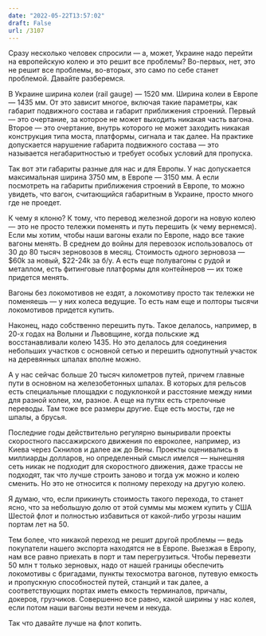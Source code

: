 ```yaml
---
date: "2022-05-22T13:57:02"
draft: False
url: /3107
---
```


Сразу несколько человек спросили — а, может, Украине надо перейти на европейскую колею и это решит все проблемы? Во-первых, нет, это не решит все проблемы, во-вторых, это само по себе станет проблемой.
Давайте разберемся.

В Украине ширина колеи (rail gauge) — 1520 мм. Ширина колеи в Европе — 1435 мм. От это зависит многое, включая такие параметры, как габарит подвижного состава и габарит приближения строений. Первый — это очертание, за которое не может выходить никакая часть вагона. Второе — это очертание, внутрь которого не может заходить никакая конструкция типа моста, платформы, сигнала и так далее. На практике допускается нарушение габарита подвижного состава — это называется негабаритностью и требует особых условий для пропуска.

Так вот эти габариты разные для нас и для Европы. У нас допускается максимальная ширина 3750 мм, в Европе — 3150 мм. А если посмотреть на габариты приближения строений в Европе, то можно увидеть, что вагон, считающийся габаритным в Украине, просто много где не проедет. 

К чему я клоню? К тому, что перевод железной дороги на новую колею — это не просто тележки поменять и путь перешить (к чему вернемся). Если мы хотим, чтобы наши вагоны ехали по Европе, надо все такие вагоны менять. В среднем до войны для перевозок использовалось от 30 до 80 тысяч зерновозов в месяц. Стоимость одного зерновоза — $60k за новый, $22-24k за б/у. А есть еще полувагоны с рудой и металлом, есть фитинговые платформы для контейнеров — их тоже придется менять.

Вагоны без локомотивов не ездят, а локомотиву просто так тележки не поменяешь — у них колеса ведущие. То есть нам еще и полторы тысячи локомотивов придется купить.

Наконец, надо собственно перешить путь. Такое делалось, например, в 20-х годах на Волыни и Львовщине, когда польские жд восстанавливали колею 1435. Но это делалось для соединения небольших участков с основной сетью и перешить однопутный участок на деревянных шпалах вполне можно.

А у нас сейчас больше 20 тысяч километров путей, причем главные пути в основном на железобетонных шпалах. В которых для рельсов есть специальные площадки с подуклонкой и расстояние между ними для разной колеи, хм, разное. А еще на путях есть стрелочные переводы. Там тоже все размеры другие. Еще есть мосты, где не шпалы, а брусья. 

Последние годы действительно регулярно выныривали проекты скоростного пассажирского движения по евроколее, например, из Киева через Скнилов и далее аж до Вены. Проекты оценивались в миллиарды долларов, но определенный смысл имелся — нынешняя сеть никак не подходит для скоростного движения, даже трассы не подходят, так что лучше строить заново и тогда уж можно и колею сменить. Но это не относится к полному переходу на другую колею.

Я думаю, что, если прикинуть стоимость такого перехода, то станет ясно, что за небольшую долю от этой суммы мы можем купить у США Шестой флот и полностью избавиться от какой-либо угрозы нашим портам лет на 50. 

Тем более, что никакой переход не решит другой проблемы — ведь покупатели нашего экспорта находятся не в Европе. Выезжая в Европу, нам все равно приехать в порт и там перегрузиться. Чтобы перевезти 50 млн т только зерновых, надо от нашей границы обеспечить локомотивы с бригадами, пункты техосмотра вагонов, путевую емкость и пропускную способностей путей, станций и так далее, а соответствующих портах иметь емкость терминалов, причалы, докеров, грузчиков. Совершенно все равно, какой ширины у нас колея, если потом наши вагоны везти нечем и некуда. 

Так что давайте лучше на флот копить.
